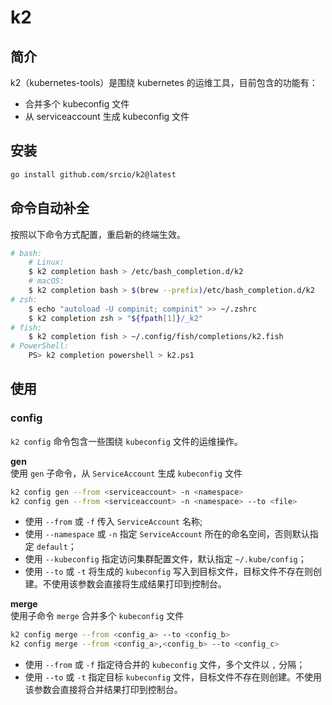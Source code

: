 # k2  
## 简介
k2（kubernetes-tools）是围绕 kubernetes 的运维工具，目前包含的功能有：
- 合并多个 kubeconfig 文件
- 从 serviceaccount 生成 kubeconfig 文件
## 安装
```bash
go install github.com/srcio/k2@latest
```

## 命令自动补全

按照以下命令方式配置，重启新的终端生效。
```bash
# bash:
	# Linux:
	$ k2 completion bash > /etc/bash_completion.d/k2
	# macOS:
	$ k2 completion bash > $(brew --prefix)/etc/bash_completion.d/k2
# zsh:
	$ echo "autoload -U compinit; compinit" >> ~/.zshrc
	$ k2 completion zsh > "${fpath[1]}/_k2"
# fish:
	$ k2 completion fish > ~/.config/fish/completions/k2.fish
# PowerShell:
	PS> k2 completion powershell > k2.ps1
```

## 使用
### config
`k2 config` 命令包含一些围绕 `kubeconfig` 文件的运维操作。

**gen**  
使用 `gen` 子命令，从 `ServiceAccount` 生成 `kubeconfig` 文件
```bash
k2 config gen --from <serviceaccount> -n <namespace>
k2 config gen --from <serviceaccount> -n <namespace> --to <file>
```
- 使用 `--from` 或 `-f` 传入 `ServiceAccount` 名称;  
- 使用 `--namespace` 或 `-n` 指定 `ServiceAccount` 所在的命名空间，否则默认指定 `default`；  
- 使用 `--kubeconfig` 指定访问集群配置文件，默认指定 `~/.kube/config`；
- 使用 `--to` 或 `-t` 将生成的 `kubeconfig` 写入到目标文件，目标文件不存在则创建。不使用该参数会直接将生成结果打印到控制台。

**merge**  
使用子命令 `merge` 合并多个 `kubeconfig` 文件
```bash
k2 config merge --from <config_a> --to <config_b>
k2 config merge --from <config_a>,<config_b> --to <config_c>
```
- 使用 `--from` 或 `-f` 指定待合并的 `kubeconfig` 文件，多个文件以 `,` 分隔；  
- 使用 `--to` 或 `-t` 指定目标 `kubeconfig` 文件，目标文件不存在则创建。不使用该参数会直接将合并结果打印到控制台。
